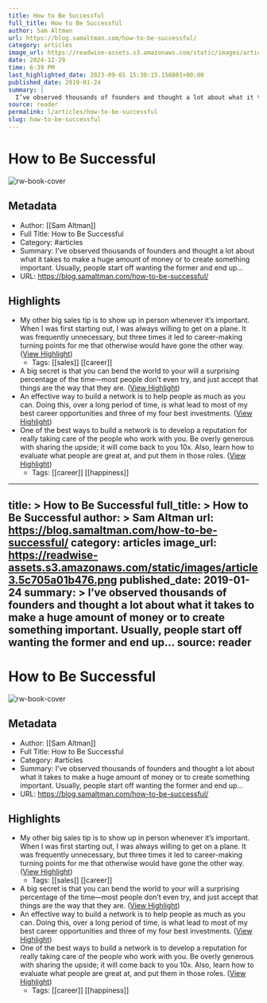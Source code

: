 ```yaml
---
title: How to Be Successful
full_title: How to Be Successful
author: Sam Altman
url: https://blog.samaltman.com/how-to-be-successful/
category: articles
image_url: https://readwise-assets.s3.amazonaws.com/static/images/article3.5c705a01b476.png
date: 2024-12-29
time: 6:39 PM
last_highlighted_date: 2023-09-01 15:30:15.156801+00:00
published_date: 2019-01-24
summary: |
  I’ve observed thousands of founders and thought a lot about what it takes to make a huge amount of money or to create something important. Usually, people start off wanting the former and end up...
source: reader
permalink: l/articles/how-to-be-successful
slug: how-to-be-successful
---
```

# How to Be Successful

![rw-book-cover](https://readwise-assets.s3.amazonaws.com/static/images/article3.5c705a01b476.png)

## Metadata
- Author: [[Sam Altman]]
- Full Title: How to Be Successful
- Category: #articles
- Summary: I’ve observed thousands of founders and thought a lot about what it takes to make a huge amount of money or to create something important. Usually, people start off wanting the former and end up...
- URL: https://blog.samaltman.com/how-to-be-successful/

## Highlights
- My other big sales tip is to show up in person whenever it’s important. When I was first starting out, I was always willing to get on a plane. It was frequently unnecessary, but three times it led to career-making turning points for me that otherwise would have gone the other way. ([View Highlight](https://read.readwise.io/read/01h98njgxxxgwjac00xx9zczv0))
    - Tags: [[sales]] [[career]] 
- A big secret is that you can bend the world to your will a surprising percentage of the time—most people don’t even try, and just accept that things are the way that they are. ([View Highlight](https://read.readwise.io/read/01h98nnrdj2k63gfsdzb89fp1e))
- An effective way to build a network is to help people as much as you can. Doing this, over a long period of time, is what lead to most of my best career opportunities and three of my four best investments. ([View Highlight](https://read.readwise.io/read/01h98nr230yejm1zegzsbf30t1))
- One of the best ways to build a network is to develop a reputation for really taking care of the people who work with you. Be overly generous with sharing the upside; it will come back to you 10x. Also, learn how to evaluate what people are great at, and put them in those roles. ([View Highlight](https://read.readwise.io/read/01h98nrkzx0g4mhxdhv0rjxzza))
    - Tags: [[career]] [[happiness]] 


---
title: >
  How to Be Successful
full_title: >
  How to Be Successful
author: >
  Sam Altman
url: https://blog.samaltman.com/how-to-be-successful/
category: articles
image_url: https://readwise-assets.s3.amazonaws.com/static/images/article3.5c705a01b476.png
published_date: 2019-01-24
summary: >
  I’ve observed thousands of founders and thought a lot about what it takes to make a huge amount of money or to create something important. Usually, people start off wanting the former and end up...
source: reader
---
# How to Be Successful

![rw-book-cover](https://readwise-assets.s3.amazonaws.com/static/images/article3.5c705a01b476.png)

## Metadata
- Author: [[Sam Altman]]
- Full Title: How to Be Successful
- Category: #articles
- Summary: I’ve observed thousands of founders and thought a lot about what it takes to make a huge amount of money or to create something important. Usually, people start off wanting the former and end up...
- URL: https://blog.samaltman.com/how-to-be-successful/

## Highlights
- My other big sales tip is to show up in person whenever it’s important. When I was first starting out, I was always willing to get on a plane. It was frequently unnecessary, but three times it led to career-making turning points for me that otherwise would have gone the other way. ([View Highlight](https://read.readwise.io/read/01h98njgxxxgwjac00xx9zczv0))
    - Tags: [[sales]] [[career]] 
- A big secret is that you can bend the world to your will a surprising percentage of the time—most people don’t even try, and just accept that things are the way that they are. ([View Highlight](https://read.readwise.io/read/01h98nnrdj2k63gfsdzb89fp1e))
- An effective way to build a network is to help people as much as you can. Doing this, over a long period of time, is what lead to most of my best career opportunities and three of my four best investments. ([View Highlight](https://read.readwise.io/read/01h98nr230yejm1zegzsbf30t1))
- One of the best ways to build a network is to develop a reputation for really taking care of the people who work with you. Be overly generous with sharing the upside; it will come back to you 10x. Also, learn how to evaluate what people are great at, and put them in those roles. ([View Highlight](https://read.readwise.io/read/01h98nrkzx0g4mhxdhv0rjxzza))
    - Tags: [[career]] [[happiness]] 


